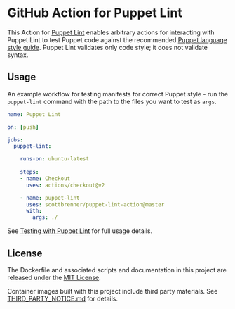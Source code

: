 # GitHub Action for Puppet Lint

This Action for [Puppet Lint](http://puppet-lint.com/) enables arbitrary actions for interacting with Puppet Lint to test Puppet code against the recommended [Puppet language style guide](puppet.com/docs/puppet/latest/style_guide.html). Puppet Lint validates only code style; it does not validate syntax.

## Usage

An example workflow for testing manifests for correct Puppet style - run the `puppet-lint` command with the path to the files you want to test as `args`.

```yaml
name: Puppet Lint

on: [push]

jobs:
  puppet-lint:

    runs-on: ubuntu-latest
    
    steps:
    - name: Checkout
      uses: actions/checkout@v2

    - name: puppet-lint
      uses: scottbrenner/puppet-lint-action@master
      with:
        args: ./
```

See [Testing with Puppet Lint](https://github.com/rodjek/puppet-lint#testing-with-puppet-lint) for full usage details.

## License

The Dockerfile and associated scripts and documentation in this project are released under the [MIT License](LICENSE).

Container images built with this project include third party materials. See [THIRD_PARTY_NOTICE.md](THIRD_PARTY_NOTICE.md) for details.
